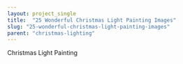 ```yaml
---
layout: project_single
title:  "25 Wonderful Christmas Light Painting Images"
slug: "25-wonderful-christmas-light-painting-images"
parent: "christmas-lighting"
---
```

Christmas Light Painting
